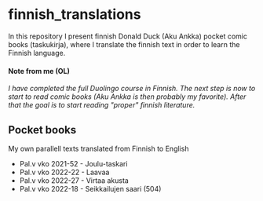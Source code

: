 # finnish_translations
In this repository I present finnish Donald Duck (Aku Ankka) pocket comic books (taskukirja), where I translate the finnish text in order to learn the Finnish language.

#### Note from me (OL)
<em>
I have completed the full Duolingo course in Finnish.
The next step is now to start to read comic books (Aku Ankka is then probably my favorite).
After that the goal is to start reading "proper" finnish literature.
</em>

## Pocket books
My own parallell texts translated from Finnish to English

* Pal.v vko 2021-52 - Joulu-taskari
* Pal.v vko 2022-22 - Laavaa
* Pal.v vko 2022-27 - Virtaa akusta
* Pal.v vko 2022-18 - Seikkailujen saari (504)
